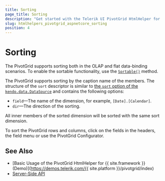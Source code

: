 ```yaml
---
title: Sorting
page_title: Sorting
description: "Get started with the Telerik UI PivotGrid HtmlHelper for {{ site.framework }} and learn how to sort a Telerik UI PivotGrid HtmlHelper for {{ site.framework }}."
slug: htmlhelpers_pivotgrid_aspnetcore_sorting
position: 4
---
```


# Sorting

The PivotGrid supports sorting both in the OLAP and flat data-binding scenarios. To enable the sortable functionality, use the [`Sortable()`](/api/Kendo.Mvc.UI.Fluent/PivotGridBuilder#sortable) method.

The PivotGrid supports sorting by the caption name of the members. The structure of the `sort` descriptor is similar to [the `sort` option of the `kendo.data.DataSource`](/api/datasource) and contains the following options:
- `field`&mdash;The name of the dimension, for example, `[Date].[Calendar]`.
- `dir`&mdash;The direction of the sorting.

All inner members of the sorted dimension will be sorted with the same sort dimension.

To sort the PivotGrid rows and columns, click on the fields in the headers, the field menu or use the PivotGrid Configurator.

## See Also

* [Basic Usage of the PivotGrid HtmlHelper for {{ site.framework }} (Demo)](https://demos.telerik.com/{{ site.platform }}/pivotgrid/index)
* [Server-Side API](/api/pivotgrid)
